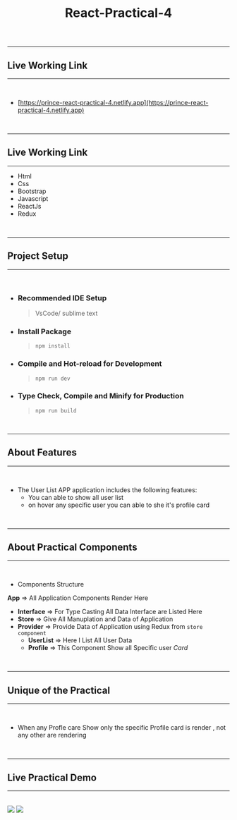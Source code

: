 # <p align="center">React-Practical-4</p>

<br />

---

## Live Working Link

---

<br />

- [https://prince-react-practical-4.netlify.app](https://prince-react-practical-4.netlify.app)

<br />

---

## Live Working Link

---

- Html
- Css
- Bootstrap
- Javascript
- ReactJs
- Redux

<br />

---

## Project Setup

---

<br />

- ### **Recommended IDE Setup**

  > VsCode/ sublime text

- ### **Install Package**

  > `npm install`

- ### **Compile and Hot-reload for Development**

  > `npm run dev`

- ### **Type Check, Compile and Minify for Production**
  > `npm run build`

<br />

---

## About Features

---

<br />

- The User List APP application includes the following features:
  - You can able to show all user list
  - on hover any specific user you can able to she it's profile card

<br />

---

## About Practical Components

---

<br />

- Components Structure

**App** => All Application Components Render Here

- **Interface** => For Type Casting All Data Interface are Listed Here
- **Store** => Give All Manuplation and Data of Application
- **Provider** => Provide Data of Application using Redux from `store component`
  - **UserList** => Here I List All User Data
  - **Profile** => This Component Show all Specific user _Card_

<br />

---

## Unique of the Practical

---

<br />

- When any Profle care Show only the specific Profile card is render , not any other are rendering

<br />

---

## Live Practical Demo

---

<br />

<img src="https://user-images.githubusercontent.com/125016923/236158900-4b2a6b4d-0f72-47ac-a5d1-e83f573809e2.png" align="center"/>

<img src="https://user-images.githubusercontent.com/125242584/236160207-dd8f0460-2152-4e2e-b47c-4672eeed9320.png" align="center"/>
